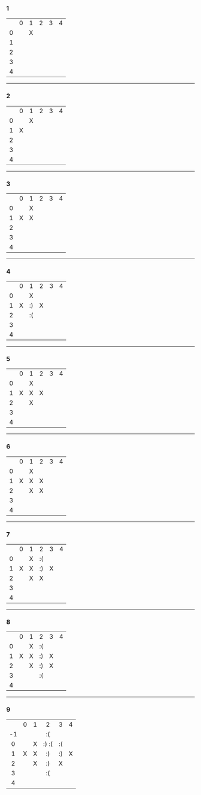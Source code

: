 ### 1

|       |       |       |       |       |       |
| :---: | :---: | :---: | :---: | :---: | :---: |
|       |   0   |   1   |   2   |   3   |   4   |
|   0   |       |   X   |       |       |       |
|   1   |       |       |       |       |       |
|   2   |       |       |       |       |       |
|   3   |       |       |       |       |       |
|   4   |       |       |       |       |       |

-----

### 2

|       |       |       |       |       |       |
| :---: | :---: | :---: | :---: | :---: | :---: |
|       |   0   |   1   |   2   |   3   |   4   |
|   0   |       |   X   |       |       |       |
|   1   |   X   |       |       |       |       |
|   2   |       |       |       |       |       |
|   3   |       |       |       |       |       |
|   4   |       |       |       |       |       |

-----

### 3

|       |       |       |       |       |       |
| :---: | :---: | :---: | :---: | :---: | :---: |
|       |   0   |   1   |   2   |   3   |   4   |
|   0   |       |   X   |       |       |       |
|   1   |   X   |   X   |       |       |       |
|   2   |       |       |       |       |       |
|   3   |       |       |       |       |       |
|   4   |       |       |       |       |       |

-----

### 4

|       |       |       |       |       |       |
| :---: | :---: | :---: | :---: | :---: | :---: |
|       |   0   |   1   |   2   |   3   |   4   |
|   0   |       |   X   |       |       |       |
|   1   |   X   |  :)   |   X   |       |       |
|   2   |       |  :(   |       |       |       |
|   3   |       |       |       |       |       |
|   4   |       |       |       |       |       |

-----

### 5

|       |       |       |       |       |       |
| :---: | :---: | :---: | :---: | :---: | :---: |
|       |   0   |   1   |   2   |   3   |   4   |
|   0   |       |   X   |       |       |       |
|   1   |   X   |   X   |   X   |       |       |
|   2   |       |   X   |       |       |       |
|   3   |       |       |       |       |       |
|   4   |       |       |       |       |       |

-----

### 6

|       |       |       |       |       |       |
| :---: | :---: | :---: | :---: | :---: | :---: |
|       |   0   |   1   |   2   |   3   |   4   |
|   0   |       |   X   |       |       |       |
|   1   |   X   |   X   |   X   |       |       |
|   2   |       |   X   |   X   |       |       |
|   3   |       |       |       |       |       |
|   4   |       |       |       |       |       |

-----

### 7

|       |       |       |       |       |       |
| :---: | :---: | :---: | :---: | :---: | :---: |
|       |   0   |   1   |   2   |   3   |   4   |
|   0   |       |   X   |  :(   |       |       |
|   1   |   X   |   X   |  :)   |   X   |       |
|   2   |       |   X   |   X   |       |       |
|   3   |       |       |       |       |       |
|   4   |       |       |       |       |       |

-----

### 8

|       |       |       |       |       |       |
| :---: | :---: | :---: | :---: | :---: | :---: |
|       |   0   |   1   |   2   |   3   |   4   |
|   0   |       |   X   |  :(   |       |       |
|   1   |   X   |   X   |  :)   |   X   |       |
|   2   |       |   X   |  :)   |   X   |       |
|   3   |       |       |  :(   |       |       |
|   4   |       |       |       |       |       |

-----

### 9

|       |       |       |       |       |       |
| :---: | :---: | :---: | :---: | :---: | :---: |
|       |   0   |   1   |   2   |   3   |   4   |
|  -1   |       |       |  :(   |       |       |
|   0   |       |   X   | :) :( |  :(   |       |
|   1   |   X   |   X   |  :)   |  :)   |   X   |
|   2   |       |   X   |  :)   |   X   |       |
|   3   |       |       |  :(   |       |       |
|   4   |       |       |       |       |       |

